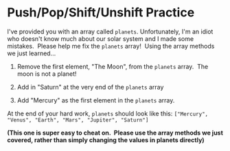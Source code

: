 # Push/Pop/Shift/Unshift Practice

I've provided you with an array called `planets`. Unfortunately, I'm an idiot who doesn't know much about our solar system and I made some mistakes.  Please help me fix the `planets` array!  Using the array methods we just learned...

1.  Remove the first element, "The Moon", from the `planets` array.  The moon is not a planet!

2.  Add in "Saturn" at the very end of the `planets` array

3.  Add "Mercury" as the first element in the `planets` array.

At the end of your hard work, `planets` should look like this: `["Mercury", "Venus", "Earth", "Mars", "Jupiter", "Saturn"]`

**(This one is super easy to cheat on.  Please use the array methods we just covered, rather than simply changing the values in planets directly)**